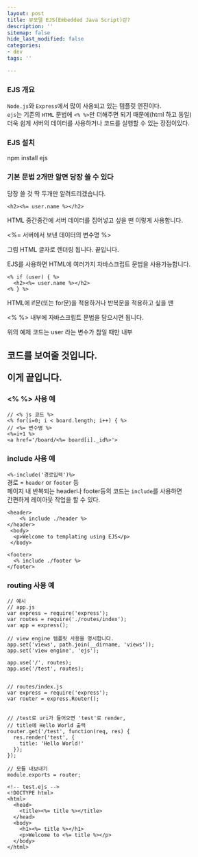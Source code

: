 ```yaml
---
layout: post
title: 뷰모델 EJS(Embedded Java Script)란?
description: ''
sitemap: false
hide_last_modified: false
categories:
- dev
tags: ''

---
```

### EJS 개요

`Node.js`와 `Express`에서 많이 사용되고 있는 템플릿 엔진이다.  
`ejs`는 기존의 `HTML` 문법에 `<% %>`만 더해주면 되기 때문에(html 하고 동일)  
더욱 쉽게 서버의 데이터를 사용하거나 코드를 실행할 수 있는 장점이있다.

### EJS 설치

npm install ejs

### 기본 문법 2개만 알면 당장 쓸 수 있다

당장 쓸 것 딱 두개만 알려드리겠습니다.

    <h2><%= user.name %></h2>

HTML 중간중간에 서버 데이터를 집어넣고 싶을 땐 이렇게 사용합니다.

<%= 서버에서 보낸 데이터의 변수명 %>

그럼 HTML 글자로 렌더링 됩니다. 끝입니다.

EJS를 사용하면 HTML에 여러가지 자바스크립트 문법을 사용가능합니다.

    <% if (user) { %>
      <h2><%= user.name %></h2>
    <% } %>

HTML에 if문(또는 for문)을 적용하거나 반복문을 적용하고 싶을 땐

<% %> 내부에 자바스크립트 문법을 담으시면 됩니다.

위의 예제 코드는 user 라는 변수가 참일 때만 내부 <h2> 코드를 보여줄 것입니다.

이게 끝입니다.

### <% %> 사용 예

    // <% js 코드 %> 
    <% for(i=0; i < board.length; i++) { %>
    // <%= 변수명 %>
    <%=i+1 %>
    <a href='/board/<%= board[i]._id%>'>

### include 사용 예

`<%-include('경로입력')%>`  
경로 = `header` or `footer` 등  
페이지 내 반복되는 header나 footer등의 코드는 `include`를 사용하면  
간편하게 레이아웃 작업을 할 수 있다.

    <header>
    	<% include ./header %>
    </header>
     <body>
      <p>Welcome to templating using EJS</p>
     </body>
     
    <footer>
      <% include ./footer %>
    </footer>

### routing 사용 예

    // 예시
    // app.js
    var express = require('express');
    var routes = require('./routes/index');
    var app = express();
    
    // view engine 템플릿 사용을 명시합니다.
    app.set('views', path.join(__dirname, 'views'));
    app.set('view engine', 'ejs');
    
    app.use('/', routes);
    app.use('/test', routes);
    
    
    // routes/index.js
    var express = require('express');
    var router = express.Router();
    
    
    // /test로 uri가 들어오면 'test'로 render,
    // title에 Hello World 출력
    router.get('/test', function(req, res) {
      res.render('test', {
      	title: 'Hello World!'
      });
    });
    
    // 모듈 내보내기
    module.exports = router;
    
    <!-- test.ejs -->
    <!DOCTYPE html>
    <html>
      <head>
        <title><%= title %></title>
      </head>
      <body>
        <h1><%= title %></h1>
        <p>Welcome to <%= title %></p>
      </body>
    </html>